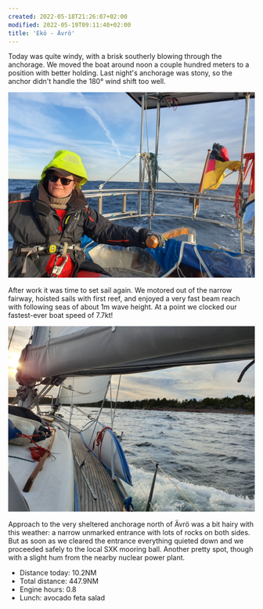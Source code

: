 ```yaml
---
created: 2022-05-18T21:26:07+02:00
modified: 2022-05-19T09:11:40+02:00
title: 'Ekö - Ävrö'
---
```


Today was quite windy, with a brisk southerly blowing through the anchorage. We moved the boat around noon a couple hundred meters to a position with better holding. Last night's anchorage was stony, so the anchor didn't handle the 180° wind shift too well.

![Steering](../2022/6dcaa92a2ad80826254891867d946a89.jpg) 

After work it was time to set sail again. We motored out of the narrow fairway, hoisted sails with first reef, and enjoyed a very fast beam reach with following seas of about 1m wave height. At a point we clocked our fastest-ever boat speed of 7.7kt!

![What lee shore](../2022/f02bf1437dcd2a4936190ef0329055bc.jpg) 

Approach to the very sheltered anchorage north of Ävrö was a bit hairy with this weather: a narrow unmarked entrance with lots of rocks on both sides. But as soon as we cleared the entrance everything quieted down and we proceeded safely to the local SXK mooring ball. Another pretty spot, though with a slight hum from the nearby nuclear power plant.

* Distance today: 10.2NM
* Total distance: 447.9NM
* Engine hours: 0.8
* Lunch: avocado feta salad
